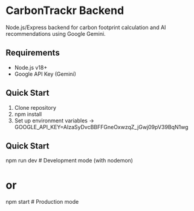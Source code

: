 # CarbonTrackr Backend

Node.js/Express backend for carbon footprint calculation and AI recommendations using Google Gemini.

## Requirements

- Node.js v18+
- Google API Key (Gemini)

## Quick Start

1. Clone repository
2. npm install
3. Set up environment variables -> GOOGLE_API_KEY=AIzaSyDvcBBFFGneOxwzqZ_jGwj09pV39BqN1wg

## Quick Start
npm run dev  # Development mode (with nodemon)
# or
npm start    # Production mode
